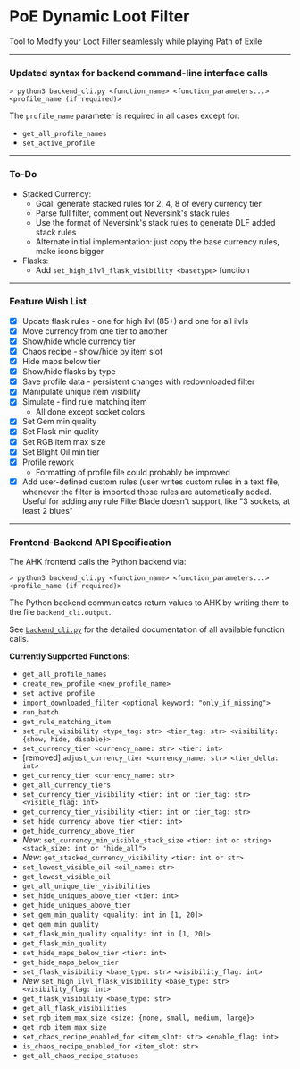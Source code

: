 # PoE Dynamic Loot Filter

Tool to Modify your Loot Filter seamlessly while playing Path of Exile

- - -

### Updated syntax for backend command-line interface calls

```
> python3 backend_cli.py <function_name> <function_parameters...> <profile_name (if required)>
```

The `profile_name` parameter is required in all cases except for:
 - `get_all_profile_names`
 - `set_active_profile`

- - -

### To-Do
 - Stacked Currency:
   - Goal: generate stacked rules for 2, 4, 8 of every currency tier
   - Parse full filter, comment out Neversink's stack rules
   - Use the format of Neversink's stack rules to generate DLF added stack rules
   - Alternate initial implementation: just copy the base currency rules, make icons bigger
 - Flasks:
   - Add `set_high_ilvl_flask_visibility <basetype>` function

- - -

### Feature Wish List
 - [x] Update flask rules - one for high ilvl (85+) and one for all ilvls
 - [x] Move currency from one tier to another
 - [x] Show/hide whole currency tier
 - [x] Chaos recipe - show/hide by item slot
 - [x] Hide maps below tier
 - [x] Show/hide flasks by type
 - [x] Save profile data - persistent changes with redownloaded filter
 - [x] Manipulate unique item visibility
 - [x] Simulate - find rule matching item
   - All done except socket colors
 - [x] Set Gem min quality
 - [x] Set Flask min quality
 - [x] Set RGB item max size
 - [x] Set Blight Oil min tier
 - [x] Profile rework
   - Formatting of profile file could probably be improved
 - [x] Add user-defined custom rules (user writes custom rules in a text file,
   whenever the filter is imported those rules are automatically added.
   Useful for adding any rule FilterBlade doesn't support, like "3 sockets, at least 2 blues"

- - -

### Frontend-Backend API Specification

The AHK frontend calls the Python backend via:
```
> python3 backend_cli.py <function_name> <function_parameters...> <profile_name (if required)>
```
The Python backend communicates return values to AHK by writing them to the file
`backend_cli.output`.

See [`backend_cli.py`](https://github.com/Apollys/PoEDynamicLootFilter/blob/master/backend_cli.py)
for the detailed documentation of all available function calls.

**Currently Supported Functions:**
  - `get_all_profile_names`
  - `create_new_profile <new_profile_name>`
  - `set_active_profile`
  - `import_downloaded_filter <optional keyword: "only_if_missing">`
  - `run_batch`
  - `get_rule_matching_item`
  - `set_rule_visibility <type_tag: str> <tier_tag: str> <visibility: {show, hide, disable}>`
  - `set_currency_tier <currency_name: str> <tier: int>`
  - \[removed] `adjust_currency_tier <currency_name: str> <tier_delta: int>`
  - `get_currency_tier <currency_name: str>`
  - `get_all_currency_tiers`
  - `set_currency_tier_visibility <tier: int or tier_tag: str> <visible_flag: int>`
  - `get_currency_tier_visibility <tier: int or tier_tag: str>`
  - `set_hide_currency_above_tier <tier: int>`
  - `get_hide_currency_above_tier`
  - *New*: `set_currency_min_visible_stack_size <tier: int or string> <stack_size: int or "hide_all">`
  - *New*: `get_stacked_currency_visibility <tier: int or str>`
  - `set_lowest_visible_oil <oil_name: str>`
  - `get_lowest_visible_oil`
  - `get_all_unique_tier_visibilities`
  - `set_hide_uniques_above_tier <tier: int>`
  - `get_hide_uniques_above_tier`
  - `set_gem_min_quality <quality: int in [1, 20]>`
  - `get_gem_min_quality`
  - `set_flask_min_quality <quality: int in [1, 20]>`
  - `get_flask_min_quality`
  - `set_hide_maps_below_tier <tier: int>`
  - `get_hide_maps_below_tier`
  - `set_flask_visibility <base_type: str> <visibility_flag: int>`
  - *New* `set_high_ilvl_flask_visibility <base_type: str> <visibility_flag: int>`
  - `get_flask_visibility <base_type: str>`
  - `get_all_flask_visibilities`
  - `set_rgb_item_max_size <size: {none, small, medium, large}>`
  - `get_rgb_item_max_size`
  - `set_chaos_recipe_enabled_for <item_slot: str> <enable_flag: int>`
  - `is_chaos_recipe_enabled_for <item_slot: str>`
  - `get_all_chaos_recipe_statuses`

